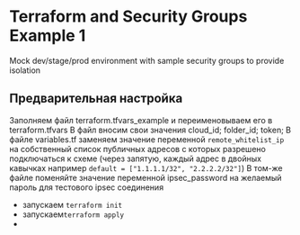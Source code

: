 # Terraform and Security Groups Example 1
Mock dev/stage/prod environment with sample security groups to provide isolation

## Предварительная настройка
Заполняем файл terraform.tfvars_example и переименовываем его в terraform.tfvars
В файл вносим свои значения cloud_id; folder_id; token;
В файле variables.tf заменяем значение переменной `remote_whitelist_ip` на собственный список публичных адресов с которых разрешено подключаться к схеме (через запятую, каждый адрес в двойных кавычках например `default = ["1.1.1.1/32", "2.2.2.2/32"]`)
В том-же файле поменяйте значение переменной ipsec_password на желаемый пароль для тестового ipsec соединения
- запускаем `terraform init`
- запускаем`terraform apply`
-

